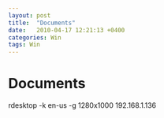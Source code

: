 ```yaml
---
layout: post
title:  "Documents"
date:   2010-04-17 12:21:13 +0400
categories: Win
tags: Win
---
```


# Documents
rdesktop -k en-us -g 1280x1000 192.168.1.136